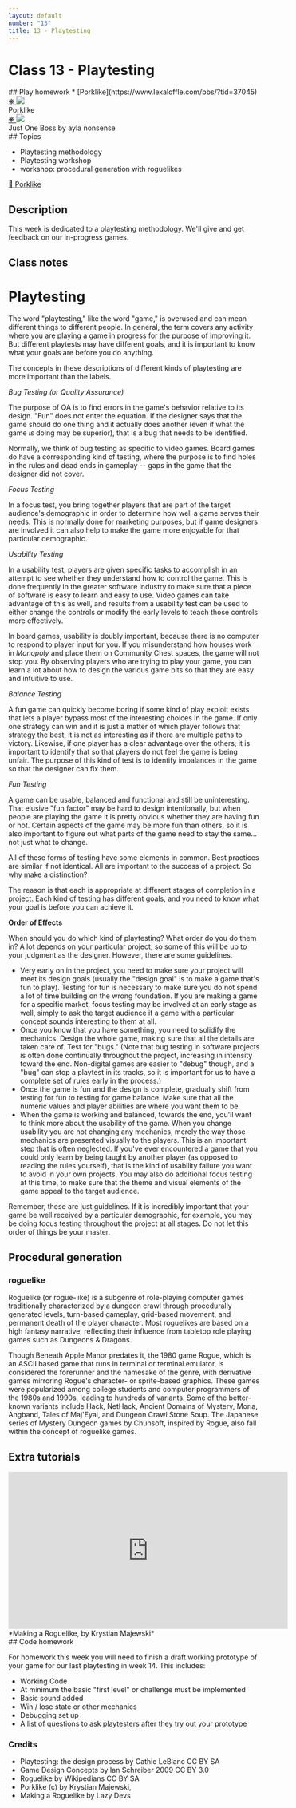 ```yaml
---
layout: default
number: "13"
title: 13 - Playtesting
---
```


# Class 13 - Playtesting

<div class="emulation" markdown="1">
## Play homework
* [Porklike](https://www.lexaloffle.com/bbs/?tid=37045)
</div>

<div class="img" markdown="1">
<span class="imgRef"><a href="https://www.lexaloffle.com/bbs/?tid=37045"> &#x274B; </a></span>
<img src="{{ site.baseurl }}/assets/img/porklike.gif">
<figcaption>Porklike</figcaption>
</div>

<div class="img2" markdown="1">
<span class="imgRef"><a href="https://aylanonsense.itch.io/just-one-boss"> &#x274B; </a></span>
<img src="{{ site.baseurl }}/assets/img/boss.png">
  <figcaption>Just One Boss by ayla nonsense</figcaption>
</div>

<div class="themes" markdown="1">
## Topics

* Playtesting methodology
* Playtesting workshop
* workshop: procedural generation with roguelikes

</div>

<div class="description" markdown="1">
<div class="summaries" markdown="1"><a target="" href="https://www.lexaloffle.com/bbs/?tid=37045">🐷 Porklike</a>
</div>

## Description

This week is dedicated to a playtesting methodology. We'll give and get feedback on our in-progress games.

## Class notes

# Playtesting

The word "playtesting," like the word "game," is overused and can mean different things to different people. In general, the term covers any activity where you are playing a game in progress for the purpose of improving it. But different playtests may have different goals, and it is important to know what your goals are before you do anything.

The concepts in these descriptions of different kinds of playtesting are more important than the labels.

*Bug Testing (or Quality Assurance)*

The purpose of QA is to find errors in the game's behavior relative to its design. "Fun" does not enter the equation. If the designer says that the game should do one thing and it actually does another (even if what the game *is* doing may be superior), that is a bug that needs to be identified.

Normally, we think of bug testing as specific to video games. Board games do have a corresponding kind of testing, where the purpose is to find holes in the rules and dead ends in gameplay -- gaps in the game that the designer did not cover.

*Focus Testing*

In a focus test, you bring together players that are part of the target audience's demographic in order to determine how well a game serves their needs. This is normally done for marketing purposes, but if game designers are involved it can also help to make the game more enjoyable for that particular demographic.

*Usability Testing*

In a usability test, players are given specific tasks to accomplish in an attempt to see whether they understand how to control the game. This is done frequently in the greater software industry to make sure that a piece of software is easy to learn and easy to use. Video games can take advantage of this as well, and results from a usability test can be used to either change the controls or modify the early levels to teach those controls more effectively.

In board games, usability is doubly important, because there is no computer to respond to player input for you. If you misunderstand how houses work in *Monopoly* and place them on Community Chest spaces, the game will not stop you. By observing players who are trying to play your game, you can learn a lot about how to design the various game bits so that they are easy and intuitive to use.

*Balance Testing*

A fun game can quickly become boring if some kind of play exploit exists that lets a player bypass most of the interesting choices in the game. If only one strategy can win and it is just a matter of which player follows that strategy the best, it is not as interesting as if there are multiple paths to victory. Likewise, if one player has a clear advantage over the others, it is important to identify that so that players do not feel the game is being unfair. The purpose of this kind of test is to identify imbalances in the game so that the designer can fix them.

*Fun Testing*

A game can be usable, balanced and functional and still be uninteresting. That elusive "fun factor" may be hard to design intentionally, but when people are playing the game it is pretty obvious whether they are having fun or not. Certain aspects of the game may be more fun than others, so it is also important to figure out what parts of the game need to stay the same... not just what to change.

All of these forms of testing have some elements in common. Best practices are similar if not identical. All are important to the success of a project. So why make a distinction?

The reason is that each is appropriate at different stages of completion in a project. Each kind of testing has different goals, and you need to know what your goal is before you can achieve it.

**Order of Effects**

When should you do which kind of playtesting? What order do you do them in? A lot depends on your particular project, so some of this will be up to your judgment as the designer. However, there are some guidelines.

-   Very early on in the project, you need to make sure your project will meet its design goals (usually the "design goal" is to make a game that's fun to play). Testing for fun is necessary to make sure you do not spend a lot of time building on the wrong foundation. If you are making a game for a specific market, focus testing may be involved at an early stage as well, simply to ask the target audience if a game with a particular concept sounds interesting to them at all.
-   Once you know that you have something, you need to solidify the mechanics. Design the whole game, making sure that all the details are taken care of. Test for "bugs." (Note that bug testing in software projects is often done continually throughout the project, increasing in intensity toward the end. Non-digital games are easier to "debug" though, and a "bug" can stop a playtest in its tracks, so it is important for us to have a complete set of rules early in the process.)
-   Once the game is fun and the design is complete, gradually shift
    from testing for fun to testing for game balance. Make sure that all
    the numeric values and player abilities are where you want them to
    be.
-   When the game is working and balanced, towards the end, you'll want to think more about the usability of the game. When you change usability you are not changing any mechanics, merely the way those mechanics are presented visually to the players. This is an important step that is often neglected. If you've ever encountered a game that you could only learn by being taught by another player (as opposed to reading the rules yourself), that is the kind of usability failure you want to avoid in your own projects. You may also do additional focus testing at this time, to make sure that the theme and visual elements of the game appeal to the target audience.

Remember, these are just guidelines. If it is incredibly important that your game be well received by a particular demographic, for example, you may be doing focus testing throughout the project at all stages. Do not let this order of things be your master.

## Procedural generation

### roguelike

Roguelike (or rogue-like) is a subgenre of role-playing computer games traditionally characterized by a dungeon crawl through procedurally generated levels, turn-based gameplay, grid-based movement, and permanent death of the player character. Most roguelikes are based on a high fantasy narrative, reflecting their influence from tabletop role playing games such as Dungeons & Dragons.

Though Beneath Apple Manor predates it, the 1980 game Rogue, which is an ASCII based game that runs in terminal or terminal emulator, is considered the forerunner and the namesake of the genre, with derivative games mirroring Rogue's character- or sprite-based graphics. These games were popularized among college students and computer programmers of the 1980s and 1990s, leading to hundreds of variants. Some of the better-known variants include Hack, NetHack, Ancient Domains of Mystery, Moria, Angband, Tales of Maj'Eyal, and Dungeon Crawl Stone Soup. The Japanese series of Mystery Dungeon games by Chunsoft, inspired by Rogue, also fall within the concept of roguelike games. 

## Extra tutorials

<iframe width="560" height="315" src="https://www.youtube.com/embed/HnY7Inp74dw?si=aaDrM18Zg5iU8Dxa" title="YouTube video player" frameborder="0" allow="accelerometer; autoplay; clipboard-write; encrypted-media; gyroscope; picture-in-picture; web-share" allowfullscreen></iframe>
*Making a Roguelike, by Krystian Majewski*



</div>

<div class="readings" markdown="1">
## Code homework

For homework this week you will need to finish a draft working prototype of your game for our last playtesting in week 14. This includes:

* Working Code
* At minimum the basic "first level" or challenge must be implemented
* Basic sound added
* Win / lose state or other mechanics
* Debugging set up
* A list of questions to ask playtesters after they try out your prototype

### Credits

* Playtesting: the design process by Cathie LeBlanc CC BY SA
* Game Design Concepts by Ian Schreiber 2009 CC BY 3.0
* Roguelike by Wikipedians CC BY SA
* Porklike (c) by  Krystian Majewski,
* Making a Roguelike by Lazy Devs

</div>

